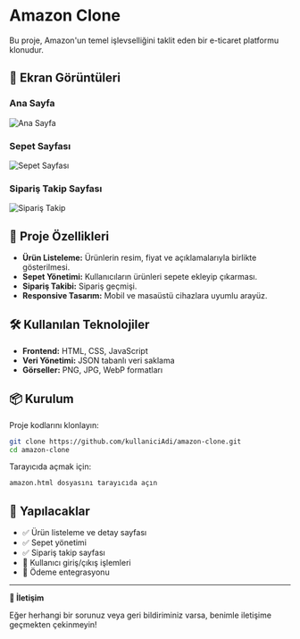 # Amazon Clone

Bu proje, Amazon'un temel işlevselliğini taklit eden bir e-ticaret platformu klonudur.

## 📸 Ekran Görüntüleri

### Ana Sayfa
![Ana Sayfa](screenshots/İmage1.png)

### Sepet Sayfası
![Sepet Sayfası](screenshots/İmage3.png)

### Sipariş Takip Sayfası
![Sipariş Takip](screenshots/İmage2.png)


## 🚀 Proje Özellikleri

- **Ürün Listeleme:** Ürünlerin resim, fiyat ve açıklamalarıyla birlikte gösterilmesi.
- **Sepet Yönetimi:** Kullanıcıların ürünleri sepete ekleyip çıkarması.
- **Sipariş Takibi:** Sipariş geçmişi.
- **Responsive Tasarım:** Mobil ve masaüstü cihazlara uyumlu arayüz.

## 🛠 Kullanılan Teknolojiler

- **Frontend:** HTML, CSS, JavaScript
- **Veri Yönetimi:** JSON tabanlı veri saklama
- **Görseller:** PNG, JPG, WebP formatları

## 📦 Kurulum

Proje kodlarını klonlayın:

```sh
git clone https://github.com/kullaniciAdi/amazon-clone.git
cd amazon-clone
```

Tarayıcıda açmak için:

```sh
amazon.html dosyasını tarayıcıda açın
```


## 📌 Yapılacaklar

- ✅ Ürün listeleme ve detay sayfası
- ✅ Sepet yönetimi
- ✅ Sipariş takip sayfası
- 🔲 Kullanıcı giriş/çıkış işlemleri
- 🔲 Ödeme entegrasyonu

---

**📩 İletişim**

Eğer herhangi bir sorunuz veya geri bildiriminiz varsa, benimle iletişime geçmekten çekinmeyin!
